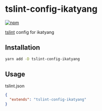 # tslint-config-ikatyang

[![npm](https://img.shields.io/npm/v/tslint-config-ikatyang.svg)](https://www.npmjs.com/package/tslint-config-ikatyang)

[tslint](https://palantir.github.io/tslint/) config for ikatyang

## Installation

```sh
yarn add -D tslint-config-ikatyang
```

## Usage

tslint.json

```json
{
  "extends": "tslint-config-ikatyang"
}
```
